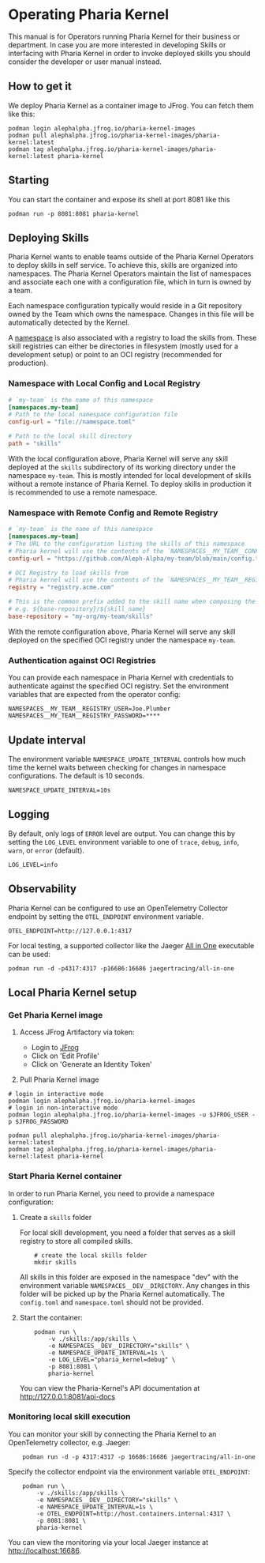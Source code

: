 # Operating Pharia Kernel

This manual is for Operators running Pharia Kernel for their business or department. In case you are more interested in developing Skills or interfacing with Pharia Kernel in order to invoke deployed skills you should consider the developer or user manual instead.

## How to get it

We deploy Pharia Kernel as a container image to JFrog. You can fetch them like this:

```shell
podman login alephalpha.jfrog.io/pharia-kernel-images
podman pull alephalpha.jfrog.io/pharia-kernel-images/pharia-kernel:latest
podman tag alephalpha.jfrog.io/pharia-kernel-images/pharia-kernel:latest pharia-kernel
```

## Starting

You can start the container and expose its shell at port 8081 like this

```shell
podman run -p 8081:8081 pharia-kernel
```

## Deploying Skills

Pharia Kernel wants to enable teams outside of the Pharia Kernel Operators to deploy skills in self service. To achieve this, skills are organized into namespaces. The Pharia Kernel Operators maintain the list of namespaces and associate each one with a configuration file, which in turn is owned by a team.

Each namespace configuration typically would reside in a Git repository owned by the Team which owns the namespace. Changes in this file will be automatically detected by the Kernel.

A [namespace](skill-deployment.md#configuring-namespace) is also associated with a registry to load the skills from. These skill registries can either be directories in filesystem (mostly used for a development setup) or point to an OCI registry (recommended for production).

### Namespace with Local Config and Local Registry

```toml
# `my-team` is the name of this namespace
[namespaces.my-team]
# Path to the local namespace configuration file
config-url = "file://namespace.toml"

# Path to the local skill directory
path = "skills"
```

With the local configuration above, Pharia Kernel will serve any skill deployed at the `skills` subdirectory of its working directory under the namespace `my-team`. This is mostly intended for local development of skills without a remote instance of Pharia Kernel. To deploy skills in production it is recommended to use a remote namespace.

### Namespace with Remote Config and Remote Registry

```toml
# `my-team` is the name of this namespace
[namespaces.my-team]
# The URL to the configuration listing the skills of this namespace
# Pharia kernel will use the contents of the `NAMESPACES__MY_TEAM__CONFIG_ACCESS_TOKEN` environment variable to access (authorize) the config
config-url = "https://github.com/Aleph-Alpha/my-team/blob/main/config.toml"

# OCI Registry to load skills from
# Pharia kernel will use the contents of the `NAMESPACES__MY_TEAM__REGISTRY_USER` and `NAMESPACES__MY_TEAM__REGISTRY_PASSWORD` environment variables to access (authorize) the registry
registry = "registry.acme.com"

# This is the common prefix added to the skill name when composing the OCI repository.
# e.g. ${base-repository}/${skill_name}
base-repository = "my-org/my-team/skills"
```

With the remote configuration above, Pharia Kernel will serve any skill deployed on the specified OCI registry under the namespace `my-team`.

### Authentication against OCI Registries

You can provide each namespace in Pharia Kernel with credentials to authenticate against the specified OCI registry. Set the environment variables that are expected from the operator config:

```shell
NAMESPACES__MY_TEAM__REGISTRY_USER=Joe.Plumber
NAMESPACES__MY_TEAM__REGISTRY_PASSWORD=****
```

## Update interval

The environment variable `NAMESPACE_UPDATE_INTERVAL` controls how much time the kernel waits between checking for changes in namespace configurations. The default is 10 seconds.

```shell
NAMESPACE_UPDATE_INTERVAL=10s
```

## Logging

By default, only logs of `ERROR` level are output. You can change this by setting the `LOG_LEVEL` environment variable to one of `trace`, `debug`, `info`, `warn`, or `error` (default).

```shell
LOG_LEVEL=info
```

## Observability

Pharia Kernel can be configured to use an OpenTelemetry Collector endpoint by setting the `OTEL_ENDPOINT` environment variable.

```shell
OTEL_ENDPOINT=http://127.0.0.1:4317
```

For local testing, a supported collector like the Jaeger [All in One](https://www.jaegertracing.io/docs/1.60/getting-started/#all-in-one) executable can be used:

```shell
podman run -d -p4317:4317 -p16686:16686 jaegertracing/all-in-one
```

## Local Pharia Kernel setup

### Get Pharia Kernel image

1. Access JFrog Artifactory via token:

   - Login to [JFrog](https://alephalpha.jfrog.io/ui/login/)
   - Click on 'Edit Profile'
   - Click on 'Generate an Identity Token'

2. Pull Pharia Kernel image

```shell
# login in interactive mode
podman login alephalpha.jfrog.io/pharia-kernel-images
# login in non-interactive mode
podman login alephalpha.jfrog.io/pharia-kernel-images -u $JFROG_USER -p $JFROG_PASSWORD

podman pull alephalpha.jfrog.io/pharia-kernel-images/pharia-kernel:latest
podman tag alephalpha.jfrog.io/pharia-kernel-images/pharia-kernel:latest pharia-kernel
```

### Start Pharia Kernel container

In order to run Pharia Kernel, you need to provide a namespace configuration:

1. Create a `skills` folder

   For local skill development, you need a folder that serves as a skill registry to store all compiled skills.

   ```shell
       # create the local skills folder
       mkdir skills
   ```

   All skills in this folder are exposed in the namespace "dev" with the environment variable `NAMESPACES__DEV__DIRECTORY`.
   Any changes in this folder will be picked up by the Pharia Kernel automatically. The `config.toml` and `namespace.toml` should not be provided.

2. Start the container:

   ```shell
       podman run \
           -v ./skills:/app/skills \
           -e NAMESPACES__DEV__DIRECTORY="skills" \
           -e NAMESPACE_UPDATE_INTERVAL=1s \
           -e LOG_LEVEL="pharia_kernel=debug" \
           -p 8081:8081 \
           pharia-kernel
   ```

   You can view the Pharia-Kernel's API documentation at <http://127.0.0.1:8081/api-docs>

### Monitoring local skill execution

You can monitor your skill by connecting the Pharia Kernel to an OpenTelemetry collector, e.g. Jaeger:

```shell
    podman run -d -p 4317:4317 -p 16686:16686 jaegertracing/all-in-one
```

Specify the collector endpoint via the environment variable `OTEL_ENDPOINT`:

```shell
    podman run \
        -v ./skills:/app/skills \
        -e NAMESPACES__DEV__DIRECTORY="skills" \
        -e NAMESPACE_UPDATE_INTERVAL=1s \
        -e OTEL_ENDPOINT=http://host.containers.internal:4317 \
        -p 8081:8081 \
        pharia-kernel
```

You can view the monitoring via your local Jaeger instance at <http://localhost:16686>.
